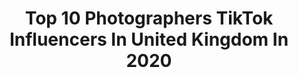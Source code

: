 ---
title: Top 10 Photographers TikTok Influencers In United Kingdom In 2020
description: >-
  Find top photographers TikTok influencers in United Kingdom in 2020. Most popular hashtags: #reflection #photographer #photoshop #photoshoot.
platform: TikTok
profiles:
  - username: "kymagination"
    fullname: >-
      Photographer
    location: "United Kingdom"
    followers: 36782
    engagement: 1336
    commentsToLikes: 0.037496
    id: ck80oei0shax80j78wqgtlhqv
    verified: false
    hashtags: "#inspiration, #posing, #modellingtips, #photographylife"
  - username: "dianakenyeres"
    fullname: >-
      Diana Kenyeres
    location: "United Kingdom"
    followers: 8342
    engagement: 1344
    commentsToLikes: 0.071281
    id: ck94k3jzetkoh0j78bsdcgm83
    verified: false
    hashtags: "#aboriginalgirl, #lighttrail, #creative, #phonebooth"
  - username: "dimitar_hr"
    fullname: >-
      Dimitar Hristov
    location: "United Kingdom"
    followers: 2722
    engagement: 933
    commentsToLikes: 0.080097
    id: ck900abkua7e40j781ry1vxdk
    verified: false
    hashtags: "#londonnye, #happy, #boat, #lights"
  - username: "mikechudley"
    fullname: >-
      Mike Chudley
    location: "United Kingdom"
    followers: 49841
    engagement: 1417
    commentsToLikes: 0.029260
    id: ck9rlz8ej0dg40j78yhybvbny
    verified: false
    hashtags: "#yungpinch, #nikonlover, #todayilearned, #neon"
  - username: "chris_schieritz"
    fullname: >-
      C Ritz
    location: "United Kingdom"
    followers: 14727
    engagement: 1341
    commentsToLikes: 0.093497
    id: ck9017onibi3n0j78sl4dvpy3
    verified: false
    hashtags: "#keyboard, #pokemon, #firechallenge, #scotlandcomedy"
  - username: "lagypsyqueen"
    fullname: >-
      LaGypsyQueen
    location: "United Kingdom"
    followers: 2056
    engagement: 1126
    commentsToLikes: 0.295599
    id: ckahwtadcsewa0i7865oidxxa
    verified: false
    hashtags: "#modeljob, #tiktokfashion, #loungewear, #friendofdorothy"
  - username: "garethdix"
    fullname: >-
      GarethDix
    location: "United Kingdom"
    followers: 9542
    engagement: 1114
    commentsToLikes: 0.042208
    id: ck9616vlalcmo0j7882wmmat3
    verified: false
    hashtags: "#sleddingfail, #fail, #britishhumour, #breakfastcheck"
  - username: "chrisjdalton"
    fullname: >-
      Chris Dalton
    location: "United Kingdom"
    followers: 51947
    engagement: 1287
    commentsToLikes: 0.029447
    id: ck900aahpa7aq0j78flum1uf6
    verified: false
    hashtags: "#thetube, #portrait, #nikon, #reflection"
  - username: "simeonbaker"
    fullname: >-
      Simeon Baker
    location: "United Kingdom"
    followers: 36601
    engagement: 1141
    commentsToLikes: 0.029369
    id: ck80obbshgjo10j78yj2lsues
    verified: false
    hashtags: "#trucklife, #busker, #streetmusician, #tinylife"
  - username: "prowlmancer"
    fullname: >-
      Charles
    location: "United Kingdom"
    followers: 2143
    engagement: 613
    commentsToLikes: 0.050674
    id: ckakob78haln80i78w8wst07s
    verified: false
    hashtags: "#wine, #covidtan, #raaaah, #lincs"
---